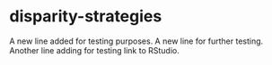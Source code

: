 # disparity-strategies
A new line added for testing purposes.
A new line for further testing.
Another line adding for testing link to RStudio.